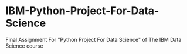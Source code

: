 # IBM-Python-Project-For-Data-Science
Final Assignment For "Python Project For Data Science" of The IBM Data Science course
